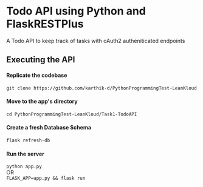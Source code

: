 # Todo API using Python and FlaskRESTPlus

A Todo API to keep track of tasks with oAuth2 autheniticated endpoints

## Executing the API

#### Replicate the codebase

`git clone https://github.com/karthik-d/PythonProgrammingTest-LeanKloud`  

#### Move to the app's directory

`cd PythonProgrammingTest-LeanKloud/Task1-TodoAPI`  

#### Create a fresh Database Schema

`flask refresh-db`

#### Run the server

`python app.py`  
OR  
`FLASK_APP=app.py && flask run`


